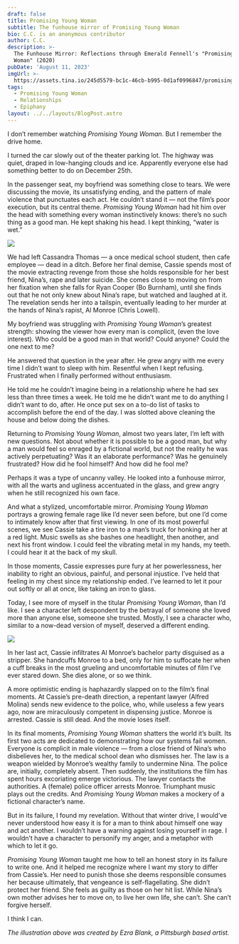 ```yaml
---
draft: false
title: Promising Young Woman
subtitle: The funhouse mirror of Promising Young Woman
bio: C.C. is an anonymous contributor
author: C.C.
description: >-
  The Funhouse Mirror: Reflections through Emerald Fennell's "Promising Young
  Woman" (2020)
pubDate: 'August 11, 2023'
imgUrl: >-
  https://assets.tina.io/245d5579-bc1c-46cb-b995-0d1af0996847/promising_young_woman.png
tags:
  - Promising Young Woman
  - Relationships
  - Epiphany
layout: ../../layouts/BlogPost.astro
---
```


I don’t remember watching *Promising Young Woman*. But I remember the drive home. 

I turned the car slowly out of the theater parking lot. The highway was quiet, draped in low-hanging clouds and ice. Apparently everyone else had something better to do on December 25th. 

In the passenger seat, my boyfriend was something close to tears. We were discussing the movie, its unsatisfying ending, and the pattern of male violence that punctuates each act. He couldn’t stand it — not the film’s poor execution, but its central theme. *Promising Young Woman* had hit him over the head with something every woman instinctively knows: there’s no such thing as a good man. He kept shaking his head. I kept thinking, “water is wet.”

![](/PYM.webp)

We had left Cassandra Thomas — a once medical school student, then cafe employee — dead in a ditch. Before her final demise, Cassie spends most of the movie extracting revenge from those she holds responsible for her best friend, Nina’s, rape and later suicide. She comes close to moving on from her fixation when she falls for Ryan Cooper (Bo Burnham), until she finds out that he not only knew about Nina’s rape, but watched and laughed at it. The revelation sends her into a tailspin, eventually leading to her murder at the hands of Nina’s rapist, Al Monroe (Chris Lowell).  

My boyfriend was struggling with *Promising Young Woman*’s greatest strength: showing the viewer how every man is complicit, (even the love interest). Who could be a good man in that world? Could anyone? Could the one next to me?

He answered that question in the year after. He grew angry with me every time I didn’t want to sleep with him. Resentful when I kept refusing. Frustrated when I finally performed without enthusiasm. 

He told me he couldn’t imagine being in a relationship where he had sex less than three times a week. He told me he didn’t want me to do anything I didn’t want to do, after. He once put sex on a to-do list of tasks to accomplish before the end of the day. I was slotted above cleaning the house and below doing the dishes. 

Returning to *Promising Young Woman*, almost two years later, I’m left with new questions. Not about whether it is possible to be a good man, but why a man would feel so enraged by a fictional world, but not the reality he was actively perpetuating? Was it an elaborate performance? Was he genuinely frustrated? How did he fool himself? And how did he fool me?

Perhaps it was a type of uncanny valley. He looked into a funhouse mirror, with all the warts and ugliness accentuated in the glass, and grew angry when he still recognized his own face. 

And what a stylized, uncomfortable mirror. *Promising Young Woman* portrays a growing female rage like I’d never seen before, but one I’d come to intimately know after that first viewing. In one of its most powerful scenes, we see Cassie take a tire iron to a man’s truck for honking at her at a red light. Music swells as she bashes one headlight, then another, and next his front window. I could feel the vibrating metal in my hands, my teeth. I could hear it at the back of my skull. 

In those moments, Cassie expresses pure fury at her powerlessness, her inability to right an obvious, painful, and personal injustice. I’ve held that feeling in my chest since my relationship ended. I’ve learned to let it pour out softly or all at once, like taking an iron to glass. 

Today, I see more of myself in the titular *Promising Young Woman*, than I’d like. I see a character left despondent by the betrayal of someone she loved more than anyone else, someone she trusted. Mostly, I see a character who, similar to a now-dead version of myself, deserved a different ending. 

![](/PYM2.jpeg)

In her last act, Cassie infiltrates Al Monroe’s bachelor party disguised as a stripper. She handcuffs Monroe to a bed, only for him to suffocate her when a cuff breaks in the most grueling and uncomfortable minutes of film I’ve ever stared down. She dies alone, or so we think. 

A more optimistic ending is haphazardly slapped on to the film’s final moments. At Cassie’s pre-death direction, a repentant lawyer (Alfred Molina) sends new evidence to the police, who, while useless a few years ago, now are miraculously competent in dispensing justice. Monroe is arrested. Cassie is still dead. And the movie loses itself.

In its final moments, *Promising Young Woman* shatters the world it’s built. Its first two acts are dedicated to demonstrating how our systems fail women. Everyone is complicit in male violence — from a close friend of Nina’s who disbelieves her, to the medical school dean who dismisses her. The law is a weapon wielded by Monroe’s wealthy family to undermine Nina. The police are, initially, completely absent. Then suddenly, the institutions the film has spent hours excoriating emerge victorious. The lawyer contacts the authorities. A (female) police officer arrests Monroe. Triumphant music plays out the credits. And *Promising Young Woman* makes a mockery of a fictional character’s name. 

But in its failure, I found my revelation. Without that winter drive, I would’ve never understood how easy it is for a man to think about himself one way and act another. I wouldn’t have a warning against losing yourself in rage. I wouldn’t have a character to personify my anger, and a metaphor with which to let it go.

*Promising Young Woman* taught me how to tell an honest story in its failure to write one. And it helped me recognize where I want my story to differ from Cassie’s. Her need to punish those she deems responsible consumes her because ultimately, that vengeance is self-flagellating. She didn’t protect her friend. She feels as guilty as those on her hit list. While Nina’s own mother advises her to move on, to live her own life, she can’t. She can’t forgive herself.

I think I can. 

*The illustration above was created by Ezra Blank, a Pittsburgh based artist.*
